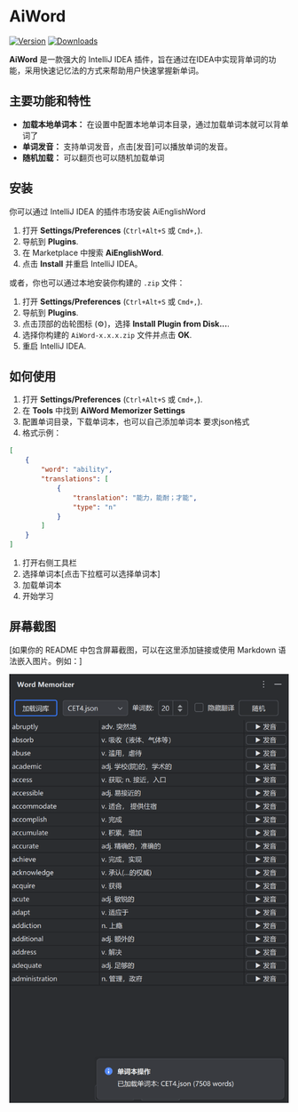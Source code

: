 # AiWord

[![Version](https://img.shields.io/jetbrains/plugin/v/YOUR_PLUGIN_ID.svg?style=flat-square)](https://plugins.jetbrains.com/plugin/YOUR_PLUGIN_ID)
[![Downloads](https://img.shields.io/jetbrains/plugin/d/YOUR_PLUGIN_ID.svg?style=flat-square)](https://github.com/Contentsearch/aiword/releases/download/0.0.1/aiword-0.0.1-SNAPSHOT.zip)

**AiWord** 是一款强大的 IntelliJ IDEA 插件，旨在通过在IDEA中实现背单词的功能，采用快速记忆法的方式来帮助用户快速掌握新单词。

## 主要功能和特性

* **加载本地单词本：** 在设置中配置本地单词本目录，通过加载单词本就可以背单词了
* **单词发音：** 支持单词发音，点击[发音]可以播放单词的发音。
* **随机加载：** 可以翻页也可以随机加载单词

## 安装

你可以通过 IntelliJ IDEA 的插件市场安装 AiEnglishWord 

1.  打开 **Settings/Preferences** (`Ctrl+Alt+S` 或 `Cmd+,`).
2.  导航到 **Plugins**.
3.  在 Marketplace 中搜索 **AiEnglishWord**.
4.  点击 **Install** 并重启 IntelliJ IDEA。

或者，你也可以通过本地安装你构建的 `.zip` 文件：

1.  打开 **Settings/Preferences** (`Ctrl+Alt+S` 或 `Cmd+,`).
2.  导航到 **Plugins**.
3.  点击顶部的齿轮图标 (⚙️)，选择 **Install Plugin from Disk...**.
4.  选择你构建的 `AiWord-x.x.x.zip` 文件并点击 **OK**.
5.  重启 IntelliJ IDEA.

## 如何使用

1.  打开 **Settings/Preferences** (`Ctrl+Alt+S` 或 `Cmd+,`).
2.  在 **Tools** 中找到 **AiWord Memorizer Settings**
3.  配置单词目录，下载单词本，也可以自己添加单词本 要求json格式
4. 格式示例：
``` json
[
    {
        "word": "ability",
        "translations": [
            {
                "translation": "能力，能耐；才能",
                "type": "n"
            }
        ]
    }
]
```
1. 打开右侧工具栏
2. 选择单词本[点击下拉框可以选择单词本]
3. 加载单词本
4. 开始学习



## 屏幕截图

[如果你的 README 中包含屏幕截图，可以在这里添加链接或使用 Markdown 语法嵌入图片。例如：]

![Screenshot 1](/screenshot1.png)
